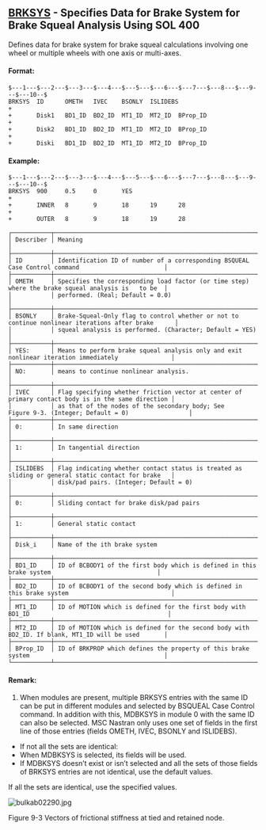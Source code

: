 ## [BRKSYS](https://help.hexagonmi.com/bundle/MSC_Nastran_2022.4/page/Nastran_Combined_Book/qrg/bulkab/TOC.BRKSYS.xhtml) - Specifies Data for Brake System for Brake Squeal Analysis Using SOL 400

Defines data for brake system for brake squeal calculations involving one wheel or multiple wheels with one axis or multi-axes.

#### Format:

```nastran
$---1---$---2---$---3---$---4---$---5---$---6---$---7---$---8---$---9---$---10--$
BRKSYS  ID      OMETH   IVEC    BSONLY  ISLIDEBS                        +       
+       Disk1   BD1_ID  BD2_ID  MT1_ID  MT2_ID  BProp_ID                +       
+       Disk2   BD1_ID  BD2_ID  MT1_ID  MT2_ID  BProp_ID                +       
+       Diski   BD1_ID  BD2_ID  MT1_ID  MT2_ID  BProp_ID                        
```
#### Example:

```nastran
$---1---$---2---$---3---$---4---$---5---$---6---$---7---$---8---$---9---$---10--$
BRKSYS  900     0.5     0       YES                                     +       
+       INNER   8       9       18      19      28                      +       
+       OUTER   8       9       18      19      28                              
```

```text
┌───────────┬────────────────────────────────────────────────────────────────────────────────────────────────────┐
│ Describer │ Meaning                                                                                            │
├───────────┼────────────────────────────────────────────────────────────────────────────────────────────────────┤
│ ID        │ Identification ID of number of a corresponding BSQUEAL Case Control command                        │
├───────────┼────────────────────────────────────────────────────────────────────────────────────────────────────┤
│ OMETH     │ Specifies the corresponding load factor (or time step) where the brake squeal analysis is   to be  │
│           │ performed. (Real; Default = 0.0)                                                                   │
├───────────┼────────────────────────────────────────────────────────────────────────────────────────────────────┤
│ BSONLY    │ Brake-Squeal-Only flag to control whether or not to continue nonlinear iterations after brake      │
│           │ squeal analysis is performed. (Character; Default = YES)                                           │
├───────────┼────────────────────────────────────────────────────────────────────────────────────────────────────┤
│ YES:      │ Means to perform brake squeal analysis only and exit nonlinear iteration immediately               │
├───────────┼────────────────────────────────────────────────────────────────────────────────────────────────────┤
│ NO:       │ means to continue nonlinear analysis.                                                              │
├───────────┼────────────────────────────────────────────────────────────────────────────────────────────────────┤
│ IVEC      │ Flag specifying whether friction vector at center of primary contact body is in the same direction │
│           │ as that of the nodes of the secondary body; See Figure 9-3. (Integer; Default = 0)                 │
├───────────┼────────────────────────────────────────────────────────────────────────────────────────────────────┤
│ 0:        │ In same direction                                                                                  │
├───────────┼────────────────────────────────────────────────────────────────────────────────────────────────────┤
│ 1:        │ In tangential direction                                                                            │
├───────────┼────────────────────────────────────────────────────────────────────────────────────────────────────┤
│ ISLIDEBS  │ Flag indicating whether contact status is treated as sliding or general static contact for brake   │
│           │ disk/pad pairs. (Integer; Default = 0)                                                             │
├───────────┼────────────────────────────────────────────────────────────────────────────────────────────────────┤
│ 0:        │ Sliding contact for brake disk/pad pairs                                                           │
├───────────┼────────────────────────────────────────────────────────────────────────────────────────────────────┤
│ 1:        │ General static contact                                                                             │
├───────────┼────────────────────────────────────────────────────────────────────────────────────────────────────┤
│ Disk_i    │ Name of the ith brake system                                                                       │
├───────────┼────────────────────────────────────────────────────────────────────────────────────────────────────┤
│ BD1_ID    │ ID of BCBODY1 of the first body which is defined in this brake system                              │
├───────────┼────────────────────────────────────────────────────────────────────────────────────────────────────┤
│ BD2_ID    │ ID of BCBODY1 of the second body which is defined in this brake system                             │
├───────────┼────────────────────────────────────────────────────────────────────────────────────────────────────┤
│ MT1_ID    │ ID of MOTION which is defined for the first body with BD1_ID                                       │
├───────────┼────────────────────────────────────────────────────────────────────────────────────────────────────┤
│ MT2_ID    │ ID of MOTION which is defined for the second body with BD2_ID. If blank, MT1_ID will be used       │
├───────────┼────────────────────────────────────────────────────────────────────────────────────────────────────┤
│ BProp_ID  │ ID of BRKPROP which defines the property of this brake system                                      │
└───────────┴────────────────────────────────────────────────────────────────────────────────────────────────────┘
```

#### Remark:

1. When modules are present, multiple BRKSYS entries with the same ID can be put in different modules and selected by BSQUEAL Case Control command. In addition with this, MDBKSYS in module 0 with the same ID can also be selected.
MSC Nastran only uses one set of fields in the first line of those entries (fields OMETH, IVEC, BSONLY and ISLIDEBS).
  - If not all the sets are identical:
  - When MDBKSYS is selected, its fields will be used.
  - If MDBKSYS doesn’t exist or isn’t selected and all the sets of those fields of BRKSYS entries are not identical, use the default values.

If all the sets are identical, use the specified values.

![bulkab02290.jpg](https://help-be.hexagonmi.com/bundle/MSC_Nastran_2022.4/page/Nastran_Combined_Book/qrg/bulkab/../../../assets/bulkab02290.jpg?_LANG=enus)

Figure 9-3   Vectors of frictional stiffness at tied and retained node.
